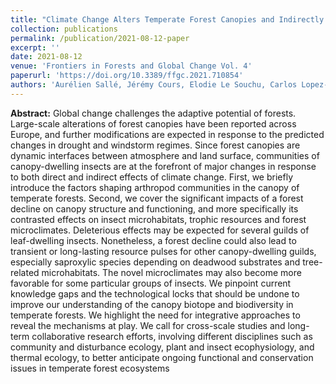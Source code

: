 ```yaml
---
title: "Climate Change Alters Temperate Forest Canopies and Indirectly Reshapes Arthropod Communities"
collection: publications
permalink: /publication/2021-08-12-paper
excerpt: ''
date: 2021-08-12
venue: 'Frontiers in Forests and Global Change Vol. 4'
paperurl: 'https://doi.org/10.3389/ffgc.2021.710854'
authors: 'Aurélien Sallé, Jérémy Cours, Elodie Le Souchu, Carlos Lopez-Vaamonde, Sylvain Pincebourde, Christophe Bouget'
---
```


**Abstract:** Global change challenges the adaptive potential of forests. Large-scale alterations of forest canopies have been reported across Europe, and further modifications are expected in response to the predicted changes in drought and windstorm regimes. Since forest canopies are dynamic interfaces between atmosphere and land surface, communities of canopy-dwelling insects are at the forefront of major changes in response to both direct and indirect effects of climate change. First, we briefly introduce the factors shaping arthropod communities in the canopy of temperate forests. Second, we cover the significant impacts of a forest decline on canopy structure and functioning, and more specifically its contrasted effects on insect microhabitats, trophic resources and forest microclimates. Deleterious effects may be expected for several guilds of leaf-dwelling insects. Nonetheless, a forest decline could also lead to transient or long-lasting resource pulses for other canopy-dwelling guilds, especially saproxylic species depending on deadwood substrates and tree-related microhabitats. The novel microclimates may also become more favorable for some particular groups of insects. We pinpoint current knowledge gaps and the technological locks that should be undone to improve our understanding of the canopy biotope and biodiversity in temperate forests. We highlight the need for integrative approaches to reveal the mechanisms at play. We call for cross-scale studies and long-term collaborative research efforts, involving different disciplines such as community and disturbance ecology, plant and insect ecophysiology, and thermal ecology, to better anticipate ongoing functional and conservation issues in temperate forest ecosystems